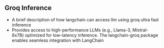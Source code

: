## Groq Inference

- A brief description of how langchain can access llm using groq ultra fast inference
- Provides access to high-performance LLMs (e.g., Llama-3, Mixtral-8x7B) optimized for low-latency inference. The langchain-groq package enables seamless integration with LangChain

